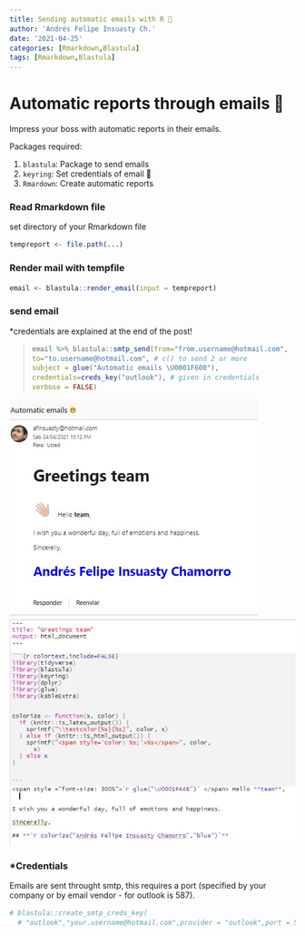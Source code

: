 ```yaml
---
title: Sending automatic emails with R 📧
author: 'Andrés Felipe Insuasty Ch.'
date: '2021-04-25'
categories: [Rmarkdown,Blastula]
tags: [Rmarkdown,Blastula]
---
```

<style type="text/css">
.blocks_style {
  font-weight: bold;
  background-color: whitesmoke;
  color: black;
  font-style: italic;
  font-family: Monospace;
}
</style>



# Automatic reports through emails 📧

Impress your boss with automatic reports in their emails.

Packages required:

1.  `blastula`: Package to send emails
2.  `keyring`: Set credentials of email 🔐
3.  `Rmardown`: Create automatic reports

### Read Rmarkdown file

set directory of your Rmarkdown file

```{.r .blocks_style}
tempreport <- file.path(...) 
```

### Render mail with tempfile


```{.r .blocks_style}
email <- blastula::render_email(input = tempreport)
```

### send email

*credentials are explained at the end of the post!

> ``` r
> email %>% blastula::smtp_send(from="from.username@hotmail.com",
> to="to.username@hotmail.com", # c() to send 2 or more
> subject = glue("Automatic emails \U0001F600"),
> credentials=creds_key("outlook"), # given in credentials
> verbose = FALSE)
> ```

![](images/AutomaticReport.JPG)![Rmardown file](images/Saludos_Rmarkdown.JPG)

### \*Credentials

Emails are sent throught smtp, this requires a port (specified by your company or by email vendor - for outlook is 587).


```{.r .blocks_style}
# blastula::create_smtp_creds_key(
  # "outlook","your.username@hotmail.com",provider = "outlook",port = 587)`
```



